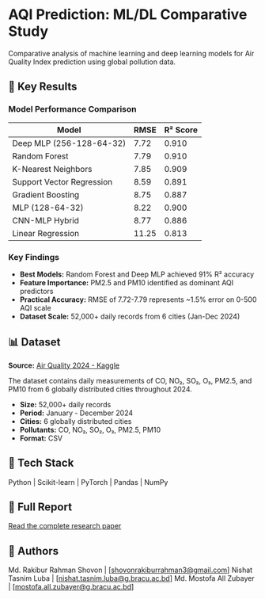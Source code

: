# AQI Prediction: ML/DL Comparative Study

Comparative analysis of machine learning and deep learning models for Air Quality Index prediction using global pollution data.

## 🎯 Key Results

### Model Performance Comparison

| Model | RMSE | R² Score |
|-------|------|----------|
| Deep MLP (256-128-64-32) | 7.72 | 0.910 |
| Random Forest | 7.79 | 0.910 |
| K-Nearest Neighbors | 7.85 | 0.909 |
| Support Vector Regression | 8.59 | 0.891 |
| Gradient Boosting | 8.75 | 0.887 |
| MLP (128-64-32) | 8.22 | 0.900 |
| CNN-MLP Hybrid | 8.77 | 0.886 |
| Linear Regression | 11.25 | 0.813 |

### Key Findings
- **Best Models:** Random Forest and Deep MLP achieved 91% R² accuracy
- **Feature Importance:** PM2.5 and PM10 identified as dominant AQI predictors
- **Practical Accuracy:** RMSE of 7.72-7.79 represents ~1.5% error on 0-500 AQI scale
- **Dataset Scale:** 52,000+ daily records from 6 cities (Jan-Dec 2024)

## 📊 Dataset

**Source:** [Air Quality 2024 - Kaggle](https://www.kaggle.com/datasets/youssefelebiary/air-quality-2024)

The dataset contains daily measurements of CO, NO₂, SO₂, O₃, PM2.5, and PM10 from 6 globally distributed cities throughout 2024.

- **Size:** 52,000+ daily records
- **Period:** January - December 2024
- **Cities:** 6 globally distributed cities
- **Pollutants:** CO, NO₂, SO₂, O₃, PM2.5, PM10
- **Format:** CSV

## 🔧 Tech Stack

Python | Scikit-learn | PyTorch | Pandas | NumPy

## 📄 Full Report

[Read the complete research paper](report.pdf)

## 👤 Authors
Md. Rakibur Rahman Shovon | [shovonrakiburrahman3@gmail.com]
Nishat Tasnim Luba | [nishat.tasnim.luba@g.bracu.ac.bd]
Md. Mostofa All Zubayer | [mostofa.all.zubayer@g.bracu.ac.bd]
